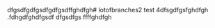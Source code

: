 dfgsdfgdfgsdfgdfgsdffghdfgh# lotofbranches2
test 4dfsgdfgsfghdfgh
.fdhgdfghdfgsdf
dfgsdfgs
ffffghdfgh